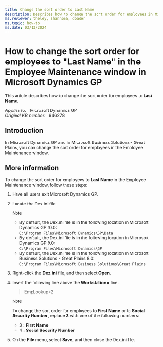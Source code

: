 ```yaml
---
title: Change the sort order to Last Name
description: Describes how to change the sort order for employees in Microsoft Dynamics GP 10.0, in Microsoft Dynamics GP 9.0, and in Microsoft Business Solutions - Great Plains 8.0.
ms.reviewer: theley, shannona, dbader
ms.topic: how-to
ms.date: 03/13/2024
---
```

# How to change the sort order for employees to "Last Name" in the Employee Maintenance window in Microsoft Dynamics GP

This article describes how to change the sort order for employees to **Last Name**.

_Applies to:_ &nbsp; Microsoft Dynamics GP  
_Original KB number:_ &nbsp; 946278

## Introduction

In Microsoft Dynamics GP and in Microsoft Business Solutions - Great Plains, you can change the sort order for employees in the Employee Maintenance window.

## More information

To change the sort order for employees to **Last Name** in the Employee Maintenance window, follow these steps:

1. Have all users exit Microsoft Dynamics GP.

2. Locate the Dex.ini file.

    > [!NOTE]
    >
    > - By default, the Dex.ini file is in the following location in Microsoft Dynamics GP 10.0:  
    > `C:\Program Files\Microsoft Dynamics\GP\Data`
    > - By default, the Dex.ini file is in the following location in Microsoft Dynamics GP 9.0:  
        `C:\Program Files\Microsoft Dynamics\GP`
    > - By default, the Dex.ini file is in the following location in Microsoft Business Solutions - Great Plains 8.0:  
        `C:\Program Files\Microsoft Business Solutions\Great Plains`

3. Right-click the **Dex.ini** file, and then select **Open**.

4. Insert the following line above the **Workstation=** line.

    > EmpLookup=2

    > [!NOTE]
    > To change the sort order for employees to **First Name** or to **Social Security Number**, replace **2** with one of the following numbers:
    >
    > - 3 : **First Name**  
    > - 4 : **Social Security Number**

5. On the **File** menu, select **Save**, and then close the Dex.ini file.
